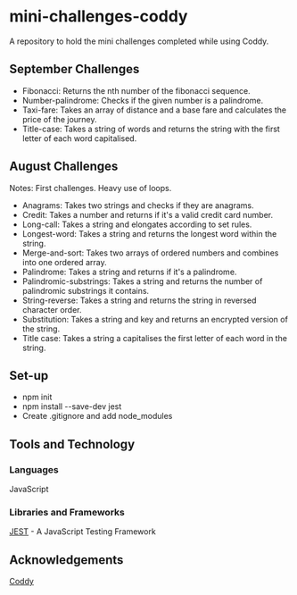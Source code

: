 # mini-challenges-coddy

A repository to hold the mini challenges completed while using Coddy.

## September Challenges

- Fibonacci: Returns the nth number of the fibonacci sequence.
- Number-palindrome: Checks if the given number is a palindrome.
- Taxi-fare: Takes an array of distance and a base fare and calculates the price of the journey.
- Title-case: Takes a string of words and returns the string with the first letter of each word capitalised.

## August Challenges

Notes: First challenges. Heavy use of loops.

- Anagrams: Takes two strings and checks if they are anagrams.
- Credit: Takes a number and returns if it's a valid credit card number.
- Long-call: Takes a string and elongates according to set rules.
- Longest-word: Takes a string and returns the longest word within the string.
- Merge-and-sort: Takes two arrays of ordered numbers and combines into one ordered array.
- Palindrome: Takes a string and returns if it's a palindrome.
- Palindromic-substrings: Takes a string and returns the number of palindromic substrings it contains.
- String-reverse: Takes a string and returns the string in reversed character order.
- Substitution: Takes a string and key and returns an encrypted version of the string.
- Title case: Takes a string a capitalises the first letter of each word in the string.

## Set-up

- npm init
- npm install --save-dev jest
- Create .gitignore and add node_modules

## Tools and Technology

### Languages

JavaScript

### Libraries and Frameworks

[JEST](https://jestjs.io/) - A JavaScript Testing Framework

## Acknowledgements

[Coddy](https://coddy.tech/)
